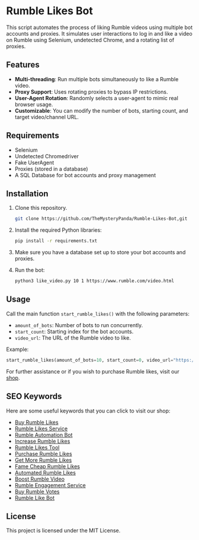
# Rumble Likes Bot

This script automates the process of liking Rumble videos using multiple bot accounts and proxies. It simulates user interactions to log in and like a video on Rumble using Selenium, undetected Chrome, and a rotating list of proxies.

## Features
- **Multi-threading**: Run multiple bots simultaneously to like a Rumble video.
- **Proxy Support**: Uses rotating proxies to bypass IP restrictions.
- **User-Agent Rotation**: Randomly selects a user-agent to mimic real browser usage.
- **Customizable**: You can modify the number of bots, starting count, and target video/channel URL.

## Requirements
- Selenium
- Undetected Chromedriver
- Fake UserAgent
- Proxies (stored in a database)
- A SQL Database for bot accounts and proxy management

## Installation

1. Clone this repository.
   ```bash
   git clone https://github.com/TheMysteryPanda/Rumble-Likes-Bot,git
   ```

2. Install the required Python libraries:
   ```bash
   pip install -r requirements.txt
   ```

3. Make sure you have a database set up to store your bot accounts and proxies.

4. Run the bot:
   ```bash
   python3 like_video.py 10 1 https://www.rumble.com/video.html
   ```

## Usage

Call the main function `start_rumble_likes()` with the following parameters:
- `amount_of_bots`: Number of bots to run concurrently.
- `start_count`: Starting index for the bot accounts.
- `video_url`: The URL of the Rumble video to like.

Example:
```python
start_rumble_likes(amount_of_bots=10, start_count=0, video_url="https://rumble.com/videolink")
```

For further assistance or if you wish to purchase Rumble likes, visit our [shop](https://fame.cheap/shop/rumble/likes).

## SEO Keywords
Here are some useful keywords that you can click to visit our shop:

- [Buy Rumble Likes](https://fame.cheap/shop/rumble/likes)
- [Rumble Likes Service](https://fame.cheap/shop/rumble/likes)
- [Rumble Automation Bot](https://fame.cheap/shop/rumble/likes)
- [Increase Rumble Likes](https://fame.cheap/shop/rumble/likes)
- [Rumble Likes Tool](https://fame.cheap/shop/rumble/likes)
- [Purchase Rumble Likes](https://fame.cheap/shop/rumble/likes)
- [Get More Rumble Likes](https://fame.cheap/shop/rumble/likes)
- [Fame Cheap Rumble Likes](https://fame.cheap/shop/rumble/likes)
- [Automated Rumble Likes](https://fame.cheap/shop/rumble/likes)
- [Boost Rumble Video](https://fame.cheap/shop/rumble/likes)
- [Rumble Engagement Service](https://fame.cheap/shop/rumble/likes)
- [Buy Rumble Votes](https://fame.cheap/shop/rumble/likes)
- [Rumble Like Bot](https://fame.cheap/shop/rumble/likes)

## License
This project is licensed under the MIT License.
